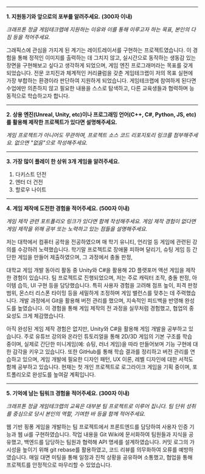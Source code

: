 
---

**1. 지원동기와 앞으로의 포부를 알려주세요. (300자 이내)**

_크래프톤 정글 게임테크랩에 지원하는 이유와 이를 통해 이루고자 하는 목표, 본인의 다짐 등을 적어주세요._

 그래픽스에 관심을 가지게 된 계기는 레이트레이서를 구현하는 프로젝트였습니다. 이 경험을 통해 정적인 이미지를 출력하는 데 그치지 않고, 실시간으로 동작하는 생동감 있는 장면을 구현해보고 싶다고 생각하게 되었으며, 게임 엔진 프로그래머라는 목표를 갖게 되었습니다. 전문 코치진과 체계적인 커리큘럼을 갖춘 게임테크랩이 저의 목표 실현에 가장 부합하는 환경이라 판단하여 지원하게 되었습니다.
 게임테크랩에 참여하게 된다면 수업에만 의존하지 않고 필요한 내용을 스스로 탐색하고, 다른 교육생들과 협력하며 능동적으로 학습하고자 합니다.

---

**2. 상용 엔진(Unreal, Unity, etc)이나 프로그래밍 언어(C++, C#, Python, JS, etc)를 활용해 제작한 프로젝트가 있다면 설명해주세요.**  

_게임 프로젝트가 아니어도 무관하며, 프로젝트 소스 코드 리포지토리 링크를 첨부해주세요. 없으면 "없음"으로 작성해주세요._

 

---

**3. 가장 많이 플레이 한 상위 3개 게임을 알려주세요.**

1. 다키스트 던전
2. 엔터 더 건전
3. 할로우 나이트

---

**4. 게임 제작에 도전한 경험을 적어주세요. (500자 이내)**

_게임 제작 관련 포트폴리오 링크가 있다면 함께 작성해주세요. 게임 제작 경험이 없다면 게임 제작을 위해 공부 또는 노력하고 있는 점들을 설명해주세요._

저는 대학에서 컴퓨터 공학을 전공하였으며 매 학기 유니티, 언리얼 등 게임에 관련된 강의를 수강하려 노력했습니다. 학기말 프로젝트로 장애물 피하며 달리기, 슈팅 게임 등 간단한 게임을 만들어 제출하였으며, 그 과정에서 충돌 판정, 


대학교 게임 개발 동아리 활동 중 Unity와 C#을 활용해 2D 플랫포머 액션 게임을 제작한 경험이 있습니다. 팀 프로젝트로 진행되었으며, 저는 주로 캐릭터 조작, 충돌 판정, 아이템 습득, UI 구현 등을 담당했습니다. 특히 사용자 경험을 고려해 점프 높이, 피격 판정 범위, 몬스터 리스폰 타이밍 등을 세밀하게 조정하며 게임 밸런스를 맞추는 데 주력했습니다. 개발 과정에서 Git을 활용해 버전 관리를 했으며, 지속적인 피드백을 반영해 완성도를 높였습니다. 이 경험을 통해 게임 제작의 전 과정을 실무처럼 경험했고, 협업의 중요성도 크게 체감했습니다.

아직 완성된 게임 제작 경험은 없지만, Unity와 C#을 활용해 게임 개발을 공부하고 있습니다. 주로 유튜브 강의와 온라인 튜토리얼을 통해 2D/3D 게임의 기본 구조를 학습 중이며, 실제로 간단한 미니게임(예: 슈팅, 러너 게임)을 따라 만들어보며 기능 구현에 대한 감각을 키우고 있습니다. 또한 GitHub를 통해 학습 결과를 정리하고 버전 관리를 연습하고 있으며, 게임 개발에 필요한 디자인 패턴, UX 이론, 레벨 디자인에 대한 서적도 함께 공부하고 있습니다. 현재는 첫 개인 프로젝트로 로그라이크 게임을 기획 중이며, 포트폴리오로 완성도를 높여갈 계획입니다.

---

**5. 기억에 남는 팀워크 경험을 적어주세요. (300자 이내)**

_크래프톤 정글 게임테크랩의 교육은 대부분 팀 프로젝트로 이루어 집니다. 팀 단위 성취를 중심으로 당시 본인의 역할, 기여한 바 등을 함께 적어주세요._

 웹 기반 핑퐁 게임을 개발하는 팀 프로젝트에서 프론트엔드를 담당하여 사용자 인증 기능과 웹 ui를 구현하였습니다. 작업 내용을 Git Wiki에 문서화하여 팀원들과 지식을 공유했고, 백엔드를 담당하는 팀원과 협력해 API 명세를 설계하였습니다. 커밋 로그의 가시성을 높이기 위해 git rebase를 활용하였고, 코드 리뷰를 의무화하여 오류를 예방하였습니다. 매일 대면 미팅을 통해 일정과 진척 상황을 공유하며 소통했고, 협업을 통해 프로젝트를 안정적으로 마무리할 수 있었습니다.